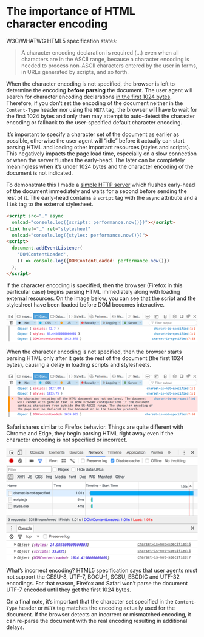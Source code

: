 <!--
tags:
  - performance
  - html
  - hacking-web
description: Not specifying a character encoding of HTML document can negatively impact the page load time.
share-image: og-preview.png
gh-issue-id: 14
-->

# The importance of HTML character&nbsp;encoding

W3C/WHATWG HTML5 specification states:

> A character encoding declaration is required (…) even when all characters are in the ASCII range,
> because a character encoding is needed to process non-ASCII characters entered by the user in forms,
> in URLs generated by scripts, and so forth.

When the character encoding is not specified, the browser is left to determine the encoding __before
parsing__ the document. The user agent will search for character encoding declarations [in the first
1024 bytes](https://html.spec.whatwg.org/multipage/semantics.html#charset1024). Therefore, if you don’t
set the encoding of the document neither in the `Content-Type` header nor using the `META` tag, the browser
will have to wait for the first 1024 bytes and only then may attempt to auto-detect the character encoding
or fallback to the user-specified default character encoding.

It’s important to specify a character set of the document as earlier as possible, otherwise the user agent
will “idle” before it actually can start parsing HTML and loading other important resources (styles and scripts).
This negatively impacts the page load time, especially on a slow connection or when the server flushes
the early-head. The later can be completely meaningless when it’s under 1024 bytes and the character encoding
of the document is not indicated.

<!-- Read More -->

To demonstrate this I made a [simple HTTP server](https://gist.github.com/eprev/322cd355319483aaaebbb2da35052281)
which flushes early-head of the document immediately and waits for a second before sending the rest of it.
The early-head contains a `script` tag with the `async` attribute and a `link` tag to the external stylesheet.

```html
<script src="…" async
  onload="console.log({scripts: performance.now()})"></script>
<link href="…" rel="stylesheet"
  onload="console.log({styles: performance.now()})">
<script>
  document.addEventListener(
    'DOMContentLoaded',
    () => console.log({DOMContentLoaded: performance.now()})
  );
</script>
```
<!--: caption="Part of the early-head contents." -->

If the character encoding is specified, then the browser (Firefox in this particular case) begins parsing HTML
immediately along with loading external resources. On the image below, you can see that the script and
the stylesheet have been loaded before DOM becomes interactive.

![Firefox Web Console: Character encoding is specified](ff-charset-is-specified.png
"When the character encoding is specified, Firefox starts loading styles and scripts as it is parsing the HTML.")
<!--: layout="responsive" mod="wide" clickable="yes" .g--border
-->

When the character encoding is not specified, then the browser starts parsing HTML only after it gets
the rest of the document (the first 1024 bytes), causing a delay in loading scripts and stylesheets.

![Firefox Web Console: Character encoding is not specified](ff-charset-is-not-specified.png
"When the character encoding is not specified, Firefox waits for the first 1024 bytes before it begins loading styles and scripts.")
<!--: layout="responsive" mod="wide" clickable="yes" .g--border
-->

Safari shares similar to Firefox behavior. Things are quite different with Chrome and Edge, they begin parsing HTML
right away even if the character encoding is not specified or incorrect.

![Chrome Console: Character encoding is not specified](chrome-charset-is-not-specified.png
"Chrome starts parsing the HTML and loading styles and scripts as it is loading the document even if the character encoding is not specified.")
<!--: layout="responsive" mod="wide" clickable="yes" .g--border
-->


What’s incorrect encoding? HTML5 specification says that user agents must not support the CESU-8, UTF-7,
BOCU-1, SCSU, EBCDIC and UTF-32 encodings. For that reason, Firefox and Safari won’t parse
the document UTF-7 encoded until they get the first 1024 bytes.

On a final note, it’s important that the character set specified in the `Content-Type` header or `META` tag
matches the encoding actually used for the document. If the browser detects an incorrect or mismatched encoding,
it can re-parse the document with the real encoding resulting in additional delays.
